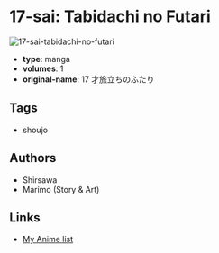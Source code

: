 # 17-sai: Tabidachi no Futari

![17-sai-tabidachi-no-futari](https://cdn.myanimelist.net/images/manga/3/36153.jpg)

-   **type**: manga
-   **volumes**: 1
-   **original-name**: 17 才旅立ちのふたり

## Tags

-   shoujo

## Authors

-   Shirsawa
-   Marimo (Story & Art)

## Links

-   [My Anime list](https://myanimelist.net/manga/22222/17-sai__Tabidachi_no_Futari)

